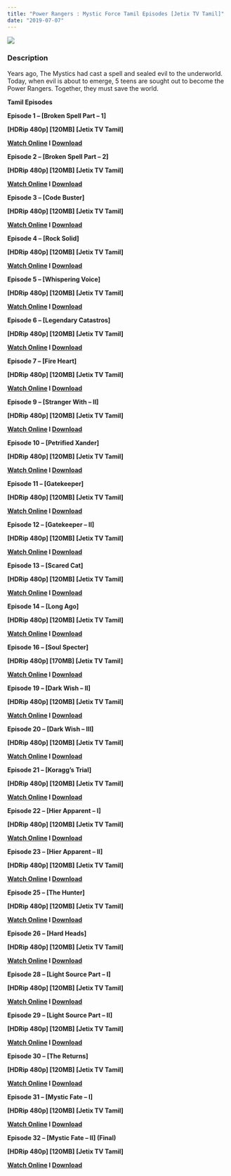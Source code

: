 ```yaml
---
title: "Power Rangers : Mystic Force Tamil Episodes [Jetix TV Tamil]"
date: "2019-07-07"
---
```


[![](https://2.bp.blogspot.com/-1tWkvwXh8M8/XIuI-HSA0MI/AAAAAAAAAOI/x4L7al_N4bo6FUmbo_NHANKP-z1itawygCLcBGAs/s1600/70213080.jpg)](https://2.bp.blogspot.com/-1tWkvwXh8M8/XIuI-HSA0MI/AAAAAAAAAOI/x4L7al_N4bo6FUmbo_NHANKP-z1itawygCLcBGAs/s1600/70213080.jpg)

### Description

Years ago, The Mystics had cast a spell and sealed evil to the underworld. Today, when evil is about to emerge, 5 teens are sought out to become the Power Rangers. Together, they must save the world.

**Tamil Episodes**

**Episode 1 – \[Broken Spell Part – 1\]**

**\[HDRip 480p\] \[120MB\] \[Jetix TV Tamil\]**

**[Watch Online](https://clk.ink/u6DavF) I [Download](https://clk.ink/1JmCjX)**

**Episode 2 – \[Broken Spell Part – 2\]**

**\[HDRip 480p\] \[120MB\] \[Jetix TV Tamil\]**

**[Watch Online](https://clk.ink/9hMc) I [Download](https://clk.ink/xiJ5)**

**Episode 3 – \[Code Buster\]**

**\[HDRip 480p\] \[120MB\] \[Jetix TV Tamil\]**

**[Watch Online](https://clk.ink/3oCa) I [Download](https://clk.ink/14VkvS9g)**

**Episode 4 – \[Rock Solid\]**

**\[HDRip 480p\] \[120MB\] \[Jetix TV Tamil\]**

**[Watch Online](https://clk.ink/Ncmhej) I [Download](https://clk.ink/lqZ75ox)**

**Episode 5 – \[Whispering Voice\]**

**\[HDRip 480p\] \[120MB\] \[Jetix TV Tamil\]**

**[Watch Online](https://clk.ink/CoZrV) I [Download](https://clk.ink/2rygaqEP)**

**Episode 6 – \[Legendary Catastros\]**

**\[HDRip 480p\] \[120MB\] \[Jetix TV Tamil\]**

**[Watch Online](https://clk.ink/NFxBt) I [Download](https://clk.ink/1nIjS)**

**Episode 7 – \[Fire Heart\]**

**\[HDRip 480p\] \[120MB\] \[Jetix TV Tamil\]**

**[Watch Online](https://clk.ink/F5FYi) I [Download](https://clk.ink/JHvBVzi)**

**Episode 9 – \[Stranger With – II\]**

**\[HDRip 480p\] \[120MB\] \[Jetix TV Tamil\]**

**[Watch Online](https://clk.ink/Vzhre) I [Download](https://clk.ink/GidXcI)**

**Episode 10 – \[Petrified Xander\]**

**\[HDRip 480p\] \[120MB\] \[Jetix TV Tamil\]**

**[Watch Online](https://clk.ink/Q4T9EoT0) I [Download](https://clk.ink/dzKjT)**

**Episode 11 – \[Gatekeeper\]**

**\[HDRip 480p\] \[120MB\] \[Jetix TV Tamil\]**

**[Watch Online](https://clk.ink/8mfQiM) I [Download](https://clk.ink/59Ab)**

**Episode 12 – \[Gatekeeper – II\]**

**\[HDRip 480p\] \[120MB\] \[Jetix TV Tamil\]**

**[Watch Online](https://clk.ink/aqPsni) I [Download](https://clk.ink/DSD6TyAf)**

**Episode 13 – \[Scared Cat\]**

**\[HDRip 480p\] \[120MB\] \[Jetix TV Tamil\]**

**[Watch Online](https://clk.ink/a1rZ7) I [Download](https://clk.ink/eV9ayEVj)**

**Episode 14 – \[Long Ago\]**

**\[HDRip 480p\] \[120MB\] \[Jetix TV Tamil\]**

**[Watch Online](https://clk.ink/jYb5rrD) I [Download](https://clk.ink/cKL1XAO)**

**Episode 16 – \[Soul Specter\]**

**\[HDRip 480p\] \[170MB\] \[Jetix TV Tamil\]**

**[Watch Online](https://clk.ink/IKLMYX) I [Download](https://clk.ink/DsBpA6N)**

**Episode 19 – \[Dark Wish – II\]**

**\[HDRip 480p\] \[120MB\] \[Jetix TV Tamil\]**

**[Watch Online](https://clk.ink/6odjPJ) I [Download](https://clk.ink/JwxW)**

**Episode 20 – \[Dark Wish – III\]**

**\[HDRip 480p\] \[120MB\] \[Jetix TV Tamil\]**

**[Watch Online](https://clk.ink/gTieX) I [Download](https://clk.ink/r4B1)**

**Episode 21 – \[Koragg’s Trial\]**

**\[HDRip 480p\] \[120MB\] \[Jetix TV Tamil\]**

**[Watch Online](https://clk.ink/vQ5O) I [Download](https://clk.ink/uPPxYu)**

**Episode 22 – \[Hier Apparent – I\]**

**\[HDRip 480p\] \[120MB\] \[Jetix TV Tamil\]**

**[Watch Online](https://clk.ink/QmM8) I [Download](https://clk.ink/37dpoTj)**

**Episode 23 – \[Hier Apparent – II\]**

**\[HDRip 480p\] \[120MB\] \[Jetix TV Tamil\]**

**[Watch Online](https://clk.ink/8YpM) I [Download](https://clk.ink/giFGU92F)**

**Episode 25 – \[The Hunter\]**

**\[HDRip 480p\] \[120MB\] \[Jetix TV Tamil\]**

**[Watch Online](https://clk.ink/zDg0Kf85) I [Download](https://clk.ink/itE3y)**

**Episode 26 – \[Hard Heads\]**

**\[HDRip 480p\] \[120MB\] \[Jetix TV Tamil\]**

**[Watch Online](https://clk.ink/hFs9Gh) I [Download](https://clk.ink/VTis)**

**Episode 28 – \[Light Source Part – I\]**

**\[HDRip 480p\] \[120MB\] \[Jetix TV Tamil\]**

**[Watch Online](https://clk.ink/pUIHo) I [Download](https://clk.ink/0nWNC)**

**Episode 29 – \[Light Source Part – II\]**

**\[HDRip 480p\] \[120MB\] \[Jetix TV Tamil\]**

**[Watch Online](https://clk.ink/flXRyKe) I [Download](https://clk.ink/WdIj)**

**Episode 30 – \[The Returns\]**

**\[HDRip 480p\] \[120MB\] \[Jetix TV Tamil\]**

**[Watch Online](https://clk.ink/Lhr1J5Q) I [Download](https://clk.ink/lJVgrG)**

**Episode 31 – \[Mystic Fate – I\]**

**\[HDRip 480p\] \[120MB\] \[Jetix TV Tamil\]**

**[Watch Online](https://clk.ink/fS59) I [Download](https://clk.ink/kEyD)**

**Episode 32 – \[Mystic Fate – II\] (Final)**

**\[HDRip 480p\] \[120MB\] \[Jetix TV Tamil\]**

**[Watch Online](https://clk.ink/Hsfo0r2E) I [Download](https://clk.ink/ooaLzH)**
